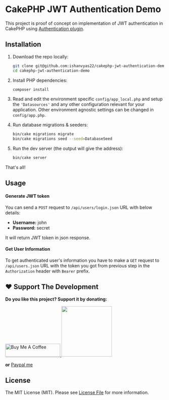 # CakePHP JWT Authentication Demo

This project is proof of concept on implementation of JWT authentication in CakePHP using [Authentication plugin](https://book.cakephp.org/authentication/2/en/index.html).

## Installation

1. Download the repo locally:
    ```sh
    git clone git@github.com:ishanvyas22/cakephp-jwt-authentication-demo.git
    cd cakephp-jwt-authentication-demo
    ```

2. Install PHP dependencies:
    ```sh
    composer install
    ```

3. Read and edit the environment specific `config/app_local.php` and setup the `'Datasources'` and any other configuration relevant for your application. Other environment agnostic settings can be changed in `config/app.php`.

4. Run database migrations & seeders:
    ```sh
    bin/cake migrations migrate
    bin/cake migrations seed --seed=DatabaseSeed
    ```

5. Run the dev server (the output will give the address):
    ```sh
    bin/cake server
    ```

That's all!

## Usage

#### Generate JWT token

You can send a `POST` request to `/api/users/login.json` URL with below details:

- **Username:** john
- **Password:** secret

It will return JWT token in json response.

#### Get User Information

To get authenticated user's information you have to make a `GET` request to `/api/users.json` URL with the token you got from previous step in the `Authorization` header with `Bearer` prefix.

## ❤️  Support The Development
**Do you like this project? Support it by donating:**

<a href="https://www.buymeacoffee.com/ishanvyas" target="_blank">
    <img src="https://www.buymeacoffee.com/assets/img/custom_images/purple_img.png" alt="Buy Me A Coffee" style="height: 41px !important;width: 174px !important;box-shadow: 0px 3px 2px 0px rgba(190, 190, 190, 0.5) !important;-webkit-box-shadow: 0px 3px 2px 0px rgba(190, 190, 190, 0.5) !important;" >
</a>

<a href="https://www.patreon.com/ishanvyas">
    <img src="https://c5.patreon.com/external/logo/become_a_patron_button@2x.png" width="160">
</a>

**or** [Paypal me](https://paypal.me/IshanVyas?locale.x=en_GB)

## License
The MIT License (MIT). Please see [License File](LICENSE.md) for more information.
